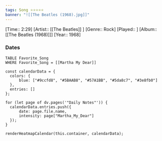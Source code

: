 ```yaml
---
tags: Song ⭐⭐⭐⭐⭐ 
banner: "![[The Beatles (1968).jpg]]"
---
```

[Time:: 2:29]
[Artist:: [[The Beatles]] ]
[Genre:: Rock]
[Played:: ]
[Album:: [[The Beatles (1968)]]]
[Year:: 1968]
### Dates
````dataview
TABLE Favorite_Song
WHERE Favorite_Song = [[Martha My Dear]]
````
  ```dataviewjs
const calendarData = { 
	colors: { 
		blue: ["#9ccfd8", "#5BAAB8", "#57A1BB", "#5da8c7", "#3e8fb0"] 
	}, 
	entries: [] 
}; 

for (let page of dv.pages('"Daily Notes"')) { 
	calendarData.entries.push({ 
		date: page.file.name, 
		intensity: page["Martha_My_Dear"]
	}); 
} 

renderHeatmapCalendar(this.container, calendarData);
```

